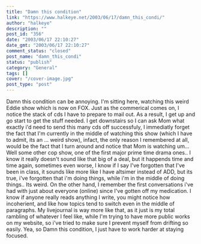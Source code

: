 ```yaml
---
title: "Damn this condition"
link: "https://www.halkeye.net/2003/06/17/damn_this_condi/"
author: "halkeye"
description: ""
post_id: "356"
date: "2003/06/17 22:10:27"
date_gmt: "2003/06/17 22:10:27"
comment_status: "closed"
post_name: "damn_this_condi"
status: "publish"
category: "General"
tags: []
cover: "/cover-image.jpg"
post_type: "post"
---
```


Damn this condition can be annoying. I'm sitting here, watching this weird Eddie show which is now on FOX. Just as the commerical comes on, I notice the stack of cds I have to prepare to mail out. As a result, I get up and go start to get the stuff needed. I get downstairs so I can ask Mom what exactly i'd need to send this many cds off successfuly, I immediatly forget the fact that I'm currently in the middle of watching this show (which I have to admit, its an ... weird show), infact, the only reason I remembered at all, would be the fact that I turn around and notice that Mom is watching um... Well some other cop show, one of the first major prime time drama ones.. I know it really doesn't sound like that big of a deal, but it happends time and time again, sometimes even worse, I know if I say I've forgotten that I've been in class, it sounds like more like I have altsimer instead of ADD, but its true, i've forgotten that i'm doing things, while i'm in the middle of doing things.. Its weird. On the other hand, I remember the first conversations i've had with just about everyone (online) since I've gotten off my medication. I know if anyone really reads anything I write, you might notice how incoherient, and like how topics tend to switch even in the middle of paragraphs. My livejournal is way more like that, as it just is my total rambling of whatever I feel like, while I'm trying to have more public works on my website, so i've tried to make sure I prevent myself from drifting so easily. Yea, so Damn this condition, I just have to work harder at staying focused.